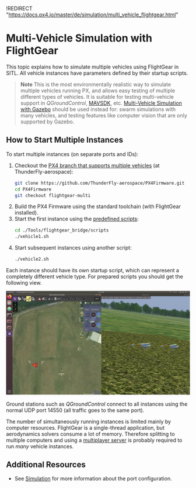 !REDIRECT "https://docs.px4.io/master/de/simulation/multi_vehicle_flightgear.html"

# Multi-Vehicle Simulation with FlightGear

This topic explains how to simulate multiple vehicles using FlightGear in SITL. All vehicle instances have parameters defined by their startup scripts.

> **Note** This is the most environmentally realistic way to simulate multiple vehicles running PX, and allows easy testing of multiple different types of vehicles. It is suitable for testing multi-vehicle support in *QGroundControl*, [MAVSDK](https://mavsdk.mavlink.io/), etc. [Multi-Vehicle Simulation with Gazebo](../simulation/multi-vehicle-simulation.md) should be used instead for: swarm simulations with many vehicles, and testing features like computer vision that are only supported by Gazebo.


## How to Start Multiple Instances

To start multiple instances (on separate ports and IDs):

1. Checkout the [PX4 branch that supports multiple vehicles](https://github.com/ThunderFly-aerospace/PX4Firmware/tree/flightgear-multi) (at ThunderFly-aerospace):
   ```bash
   git clone https://github.com/ThunderFly-aerospace/PX4Firmware.git
   cd PX4Firmware
   git checkout flightgear-multi  
   ```
1. Build the PX4 Firmware using the standard toolchain (with FlightGear installed).
1. Start the first instance using the [predefined scripts](https://github.com/ThunderFly-aerospace/PX4-FlightGear-Bridge/tree/master/scripts):
   ```bash
   cd ./Tools/flightgear_bridge/scripts
   ./vehicle1.sh
   ```
1. Start subsequent instances using another script:
   ```bash
   ./vehicle2.sh
   ```

Each instance should have its own startup script, which can represent a completely different vehicle type. For prepared scripts you should get the following view.

![Multi-vehicle simulation using PX4 SITL and FlightGear](../../assets/simulation/flightgear/flightgear-multi-vehicle-sitl.jpg)

Ground stations such as *QGroundControl* connect to all instances using the normal UDP port 14550 (all traffic goes to the same port).

The number of simultaneously running instances is limited mainly by computer resources. FlightGear is a single-thread application, but aerodynamics solvers consume a lot of memory. Therefore splitting to multiple computers and using a [multiplayer server](http://wiki.flightgear.org/index.php?title=Howto:Multiplayer) is probably required to run *many* vehicle instances.

## Additional Resources

* See [Simulation](../simulation/README.md) for more information about the port configuration.
